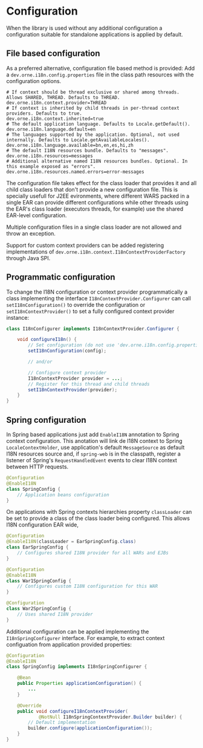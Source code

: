 # Configuration

When the library is used without any additional configuration a
configuration suitable for standalone applications is applied by default.

## File based configuration

As a preferred alternative, configuration file based method is provided: Add a
`dev.orne.i18n.config.properties` file in the class path resources
with the configuration options.

```
# If context should be thread exclusive or shared among threads. Allows SHARED, THREAD. Defaults to THREAD.
dev.orne.i18n.context.provider=THREAD
# If context is inherited by child threads in per-thread context providers. Defaults to true.
dev.orne.i18n.context.inherited=true
# The default application language. Defaults to Locale.getDefault().
dev.orne.i18n.language.default=en
# The languages supported by the application. Optional, not used internally. Defaults to Locale.getAvailableLocales().
dev.orne.i18n.language.available=bn,en,es,hi,zh
# The default I18N resources bundle. Defaults to "messages".
dev.orne.i18n.resources=messages
# Additional alternative named I18N resources bundles. Optional. In this example exposed as "errors".
dev.orne.i18n.resources.named.errors=error-messages
```

The configuration file takes effect for the class loader that provides it and
all child class loaders that don't provide a new configuration file.
This is specially usefull for J2EE evironments, where different WARS packed in
a single EAR can provide different configurations while other threads using the
EAR's class loader (executors threads, for example) use the shared EAR-level
configuration.

Multiple configuration files in a single class loader are not allowed and
throw an exception.

Support for custom context providers can be added registering implementations
of `dev.orne.i18n.context.I18nContextProviderFactory` through Java SPI.

## Programmatic configuration

To change the I18N configuration or context provider programmatically a class
implementing the interface `I18nContextProvider.Configurer` can call
`setI18nConfiguration()` to override the configuration or
`setI18nContextProvider()` to set a fully configured context provider instance:

```java
class I18nConfigurer implements I18nContextProvider.Configurer {

    void configureI18n() {
        // Set configuration (do not use 'dev.orne.i18n.config.properties' file)
        setI18nConfiguration(config);

        // and/or

        // Configure context provider
        I18nContextProvider provider = ...;
        // Register for this thread and child threads
        setI18nContextProvider(provider);
    }
}
```

## Spring configuration

In Spring based applications just add `EnableI18N` annotation to Spring
context configuration. This anotation will link de I18N context to Spring
`LocaleContextHolder`, use application's default `MessageSource` as default
I18N resources source and, if `spring-web` is in the classpath, register a
listener of Spring's `RequestHandledEvent` events to clear I18N context
between HTTP requests.

```java
@Configuration
@EnableI18N
class SpringConfig {
    // Application beans configuration
}
```

On applications with Spring contexts hierarchies property `classLoader` can
be set to provide a class of the class loader being configured. This allows
I18N configuration EAR wide,  

```java
@Configuration
@EnableI18N(classLoader = EarSpringConfig.class)
class EarSpringConfig {
    // Configures shared I18N provider for all WARs and EJBs
}

@Configuration
@EnableI18N
class War1SpringConfig {
    // Configures custom I18N configuration for this WAR
}

@Configuration
class War2SpringConfig {
    // Uses shared I18N provider
}
```

Additional configuration can be applied implementing the `I18nSpringConfigurer`
interface.
For example, to extract context configuation from application provided
properties:

```java
@Configuration
@EnableI18N
class SpringConfig implements I18nSpringConfigurer {

    @Bean
    public Properties applicationConfiguration() {
        ...
    }

    @Override
    public void configureI18nContextProvider(
            @NotNull I18nSpringContextProvider.Builder builder) {
        // Default implementation
        builder.configure(applicationConfiguration());
    }
}
```
